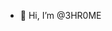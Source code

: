 - 👋 Hi, I’m @3HR0ME

<!---
3HR0ME/3HR0ME is a ✨ special ✨ repository because its `README.md` (this file) appears on your GitHub profile.
You can click the Preview link to take a look at your changes.
--->
